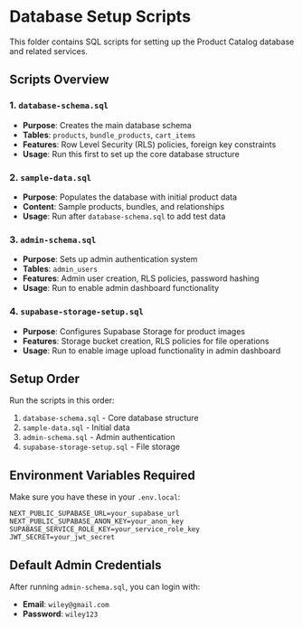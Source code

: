 # Database Setup Scripts

This folder contains SQL scripts for setting up the Product Catalog database and related services.

## Scripts Overview

### 1. `database-schema.sql`
- **Purpose**: Creates the main database schema
- **Tables**: `products`, `bundle_products`, `cart_items`
- **Features**: Row Level Security (RLS) policies, foreign key constraints
- **Usage**: Run this first to set up the core database structure

### 2. `sample-data.sql`
- **Purpose**: Populates the database with initial product data
- **Content**: Sample products, bundles, and relationships
- **Usage**: Run after `database-schema.sql` to add test data

### 3. `admin-schema.sql`
- **Purpose**: Sets up admin authentication system
- **Tables**: `admin_users`
- **Features**: Admin user creation, RLS policies, password hashing
- **Usage**: Run to enable admin dashboard functionality

### 4. `supabase-storage-setup.sql`
- **Purpose**: Configures Supabase Storage for product images
- **Features**: Storage bucket creation, RLS policies for file operations
- **Usage**: Run to enable image upload functionality in admin dashboard

## Setup Order

Run the scripts in this order:

1. `database-schema.sql` - Core database structure
2. `sample-data.sql` - Initial data
3. `admin-schema.sql` - Admin authentication
4. `supabase-storage-setup.sql` - File storage

## Environment Variables Required

Make sure you have these in your `.env.local`:

```env
NEXT_PUBLIC_SUPABASE_URL=your_supabase_url
NEXT_PUBLIC_SUPABASE_ANON_KEY=your_anon_key
SUPABASE_SERVICE_ROLE_KEY=your_service_role_key
JWT_SECRET=your_jwt_secret
```

## Default Admin Credentials

After running `admin-schema.sql`, you can login with:
- **Email**: `wiley@gmail.com`
- **Password**: `wiley123`

